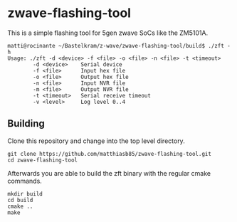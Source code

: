 # zwave-flashing-tool
This is a simple flashing tool for 5gen zwave SoCs like the ZM5101A.

```{bash}
matti@rocinante ~/Bastelkram/z-wave/zwave-flashing-tool/build$ ./zft -h 
Usage: ./zft -d <device> -f <file> -o <file> -n <file> -t <timeout>
        -d <device>    Serial device
        -f <file>      Input hex file
        -o <file>      Output hex file
        -n <file>      Input NVR file
        -m <file>      Output NVR file
        -t <timeout>   Serial receive timeout
        -v <level>     Log level 0..4

```
## Building
Clone this repository and change into the top level directory.
```{bash}
git clone https://github.com/matthiasb85/zwave-flashing-tool.git
cd zwave-flashing-tool
```
Afterwards you are able to build the zft binary with the regular cmake commands.
```{bash}
mkdir build
cd build
cmake ..
make
```
